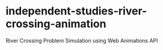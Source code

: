 # independent-studies-river-crossing-animation
River Crossing Problem Simulation using Web Animations API